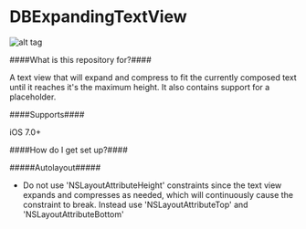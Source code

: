 # DBExpandingTextView

![alt tag](https://cloud.githubusercontent.com/assets/5367914/6086748/2b59b470-ae12-11e4-8b18-e944aa6fc7af.png)

####What is this repository for?####

A text view that will expand and compress to fit the currently composed text until it reaches it's
the maximum height. It also contains support for a placeholder.

####Supports####

iOS 7.0+

####How do I get set up?####

#####Autolayout#####
- Do not use 'NSLayoutAttributeHeight' constraints since the text view expands and compresses as needed, which will continuously cause the constraint to break. Instead use 'NSLayoutAttributeTop' and 'NSLayoutAttributeBottom'


